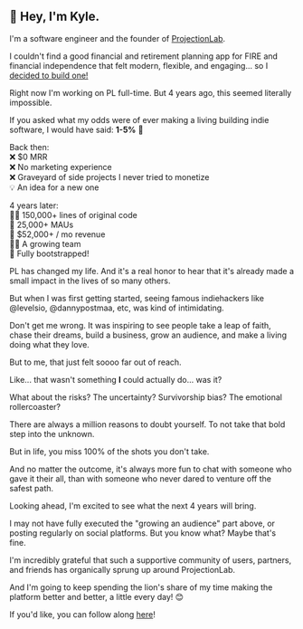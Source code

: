 ## 👋 Hey, I'm Kyle.

I'm a software engineer and the founder of [ProjectionLab](https://projectionlab.com).

I couldn't find a good financial and retirement planning app for FIRE and financial independence that felt modern, flexible, and engaging... so I [decided to build one!](https://projectionlab.com/blog/choosefi-podcast)

Right now I'm working on PL full-time. But 4 years ago, this seemed literally impossible.

If you asked what my odds were of ever making a living building indie software, I would have said: **1-5%** 😬

Back then:  
❌ $0 MRR  
❌ No marketing experience  
❌ Graveyard of side projects I never tried to monetize  
💡 An idea for a new one  

4 years later:  
🧑‍💻 150,000+ lines of original code  
👥 25,000+ MAUs  
🤑 $52,000+ / mo revenue  
👨‍💼 A growing team  
🥾 Fully bootstrapped!  

PL has changed my life. And it's a real honor to hear that it's already made a small impact in the lives of so many others.

But when I was first getting started, seeing famous indiehackers like @levelsio, @dannypostmaa, etc, was kind of intimidating.

Don't get me wrong. It was inspiring to see people take a leap of faith, chase their dreams, build a business, grow an audience, and make a living doing what they love.

But to me, that just felt soooo far out of reach.

Like... that wasn't something **I** could actually do... was it?

What about the risks? The uncertainty? Survivorship bias? The emotional rollercoaster?

There are always a million reasons to doubt yourself. To not take that bold step into the unknown.

But in life, you miss 100% of the shots you don't take.

And no matter the outcome, it's always more fun to chat with someone who gave it their all, than with someone who never dared to venture off the safest path.

Looking ahead, I'm excited to see what the next 4 years will bring.

I may not have fully executed the "growing an audience" part above, or posting regularly on social platforms. But you know what? Maybe that's fine.

I'm incredibly grateful that such a supportive community of users, partners, and friends has organically sprung up around ProjectionLab.

And I'm going to keep spending the lion's share of my time making the platform better and better, a little every day! 😊

If you'd like, you can follow along [here](https://x.com/_knolan)! 
